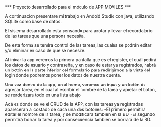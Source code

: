 *** Proyecto desarrollado para el módulo de APP MOVILES ***

A continuacion presentare mi trabajo en Andoid Studio con java, utilizando SQLite como base de datos.

El sistema desarrollado esta pensando para anotar y llevar el recordatorio de las tareas que una persona necesita.

De esta forma se tendra control de las tareas, las cuales se podrán editar y/o eliminar en caso de que se necesite.

Al inicar la app veremos la primera pantalla que es el register, el cuál pedirá los datos de usuario y contraseña, y en caso de estar ya registrados, habrá un botón en la parte inferior del formulario para redirigirnos a la vista del login donde podremos poner los datos de nuestra cuenta.

Una vez dentro de la app, en el home, veremos un input y un botón de agregar tarea, en el cual al escribir el nombre de la tarea y apretar el boton, se renderizara todo en una lista abajo.

Acá es donde se ve el CRUD de la APP, con las tareas ya registradas apareceran al costado de cada una dos botones:
  -El primero permitira editar el nombre de la tarea, y se modificará también en la BD.
  -El segundo permitirá borrar la tarea y por consecuencia también se borrará de la BD.



